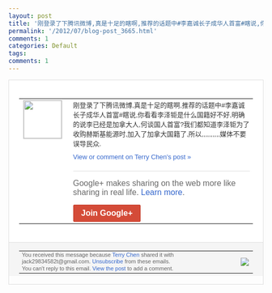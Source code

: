 ```yaml
---
layout: post
title: '刚登录了下腾讯微博,真是十足的瞎啊,推荐的话题中#李嘉诚长子成华人首富#瞎说,你看...'
permalink: '/2012/07/blog-post_3665.html'
comments: 1
categories: Default
tags: 
comments: 1
---
```

<div style="border:solid 1px #dfdfdf;color:#686868;font:13px Arial"><div style="background-color:#fff;padding:20px;"><table cellpadding="0" cellspacing="0"><tr><td style="padding-right:15px;vertical-align:top"><a href="https://plus.google.com/_/notifications/emlink?emrecipient=110200756825219614165&amp;emid=CNCEqKqUq7ECFSWo7AodZkgAAA&amp;path=%2F108643996575278738906&amp;dt=1342887112084&amp;uob=8"><img height="75" src="https://lh3.googleusercontent.com/-KKRGTyJ5Bl0/AAAAAAAAAAI/AAAAAAAAEEY/jllxqER5dCk/s75-c-k-a/photo.jpg" style="border:solid 1px #cccccc;" width="75"/></a></td><td style="width:578px;color:#333;font:13px Arial;vertical-align:top;"><div style="padding-bottom:10px">刚登录了下腾讯微博,真是十足的瞎啊,推荐<wbr/>的话题中#李嘉诚长子成华人首富#瞎说,你<wbr/>看看李泽钜是什么国籍好不好,明确的说李已<wbr/>经是加拿大人,何谈国人首富?我们都知道李<wbr/>泽钜为了收购赫斯基能源时,加入了加拿大国<wbr/>籍了,所以,,,,,,,,,,媒体不要误<wbr/>导民众.</div><a href="https://plus.google.com/_/notifications/emlink?emrecipient=110200756825219614165&amp;emid=CNCEqKqUq7ECFSWo7AodZkgAAA&amp;path=%2F108643996575278738906%2Fposts%2F1eVe7M2qWUR%3Fgpinv%3DAMIXal_-YB-LNHbaDwNvfZLwjat3zJ94MktedJlMPqr8duQDMWqmGWeNZh92fOcbt713h122gKjpp1GxniKHghO97CPIVkkAC2HewU83LIxVDjn1PXe1k-o&amp;dt=1342887112084&amp;uob=8" style="color:#3366CC;text-decoration:none;">View or comment on Terry Chen's post »</a><div style="margin-top:20px;border-top:solid 1px #dfdfdf"><div style="padding:15px 0;color:#686868;font:16px Arial;">Google+ makes sharing on the web more like sharing in real life. <a href="http://www.google.com/+/learnmore/" style="color:#3366CC;text-decoration:none;">Learn more</a>.</div><a href="https://plus.google.com/_/notifications/emlink?emrecipient=110200756825219614165&amp;emid=CNCEqKqUq7ECFSWo7AodZkgAAA&amp;path=%2F%3Fgpinv%3DAMIXal_-YB-LNHbaDwNvfZLwjat3zJ94MktedJlMPqr8duQDMWqmGWeNZh92fOcbt713h122gKjpp1GxniKHghO97CPIVkkAC2HewU83LIxVDjn1PXe1k-o&amp;dt=1342887112084&amp;uob=8" style="display:inline-block;padding:7px 15px;background-color:#d44b38; color:#fff;font-size:16px; font-weight:bold;border-radius:2px;-webkit-border-radius:2px; -moz-border-radius:2px;border:solid 1px #c43b28; white-space:nowrap;text-decoration:none">Join Google+</a></div></td></tr></table></div><div style="border-top:solid 1px #dfdfdf;padding:0 20px; background-color:#f5f5f5"><table cellpadding="0" cellspacing="0" style="height:50px"><tbody><tr><td style="vertical-align:middle;width:100%; color:#636363;font:11px Arial; line-height:120%">You received this message because <a href="https://plus.google.com/_/notifications/emlink?emrecipient=110200756825219614165&amp;emid=CNCEqKqUq7ECFSWo7AodZkgAAA&amp;path=%2F108643996575278738906%3Fgpinv%3DAMIXal_-YB-LNHbaDwNvfZLwjat3zJ94MktedJlMPqr8duQDMWqmGWeNZh92fOcbt713h122gKjpp1GxniKHghO97CPIVkkAC2HewU83LIxVDjn1PXe1k-o&amp;dt=1342887112084&amp;uob=8" style="color:#3366CC;text-decoration:none;">Terry Chen</a> shared it with jack29834582t@gmail.com. <a href="https://plus.google.com/_/notifications/emlink?emrecipient=110200756825219614165&amp;emid=CNCEqKqUq7ECFSWo7AodZkgAAA&amp;path=%2F_%2Fnonplus%2Femailsettings%3Fgpinv%3DAMIXal_-YB-LNHbaDwNvfZLwjat3zJ94MktedJlMPqr8duQDMWqmGWeNZh92fOcbt713h122gKjpp1GxniKHghO97CPIVkkAC2HewU83LIxVDjn1PXe1k-o%26est%3DADH5u8VMVWQyxHPX9GgpGoLTQxHKd0KfG9On7moemzM8v2_-WG4RCxQ6cq6SwLJ_glpxW-3AK9DtkZyNdZYFf-bJpcbTBIlWvIT1KyCEvfkNCSgN4-t1fVOYYQxHE8MAe_W528WIIkMru5ZgFnPwTdYDLAHRmUz4qw&amp;dt=1342887112084&amp;uob=8" style="color:#3366CC;text-decoration:none;">Unsubscribe</a> from these emails.<br/>You can't reply to this email. <a href="https://plus.google.com/_/notifications/emlink?emrecipient=110200756825219614165&amp;emid=CNCEqKqUq7ECFSWo7AodZkgAAA&amp;path=%2F108643996575278738906%2Fposts%2F1eVe7M2qWUR%3Fgpinv%3DAMIXal_-YB-LNHbaDwNvfZLwjat3zJ94MktedJlMPqr8duQDMWqmGWeNZh92fOcbt713h122gKjpp1GxniKHghO97CPIVkkAC2HewU83LIxVDjn1PXe1k-o&amp;dt=1342887112084&amp;uob=8" style="color:#3366CC;text-decoration:none;">View the post</a> to add a comment.<br/></td><td><img src="https://ssl.gstatic.com/s2/oz/images/notifications/logo/google-plus-6617a72bb36cc548861652780c9e6ff1.png"/></td></tr></tbody></table></div></div>